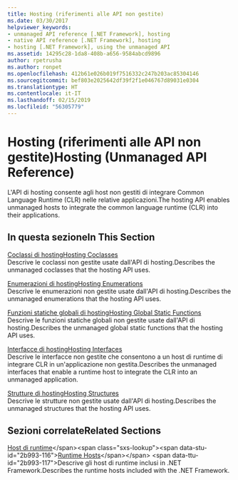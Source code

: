 ```yaml
---
title: Hosting (riferimenti alle API non gestite)
ms.date: 03/30/2017
helpviewer_keywords:
- unmanaged API reference [.NET Framework], hosting
- native API reference [.NET Framework], hosting
- hosting [.NET Framework], using the unmanaged API
ms.assetid: 14295c28-1da8-408b-a656-9584abcd9896
author: rpetrusha
ms.author: ronpet
ms.openlocfilehash: 412b61e026b019f7516332c247b203ac85304146
ms.sourcegitcommit: bef803e2025642df39f2f1e046767d89031e0304
ms.translationtype: HT
ms.contentlocale: it-IT
ms.lasthandoff: 02/15/2019
ms.locfileid: "56305779"
---
```

# <a name="hosting-unmanaged-api-reference"></a><span data-ttu-id="2b993-102">Hosting (riferimenti alle API non gestite)</span><span class="sxs-lookup"><span data-stu-id="2b993-102">Hosting (Unmanaged API Reference)</span></span>
<span data-ttu-id="2b993-103">L'API di hosting consente agli host non gestiti di integrare Common Language Runtime (CLR) nelle relative applicazioni.</span><span class="sxs-lookup"><span data-stu-id="2b993-103">The hosting API enables unmanaged hosts to integrate the common language runtime (CLR) into their applications.</span></span>  
  
## <a name="in-this-section"></a><span data-ttu-id="2b993-104">In questa sezione</span><span class="sxs-lookup"><span data-stu-id="2b993-104">In This Section</span></span>  
 [<span data-ttu-id="2b993-105">Coclassi di hosting</span><span class="sxs-lookup"><span data-stu-id="2b993-105">Hosting Coclasses</span></span>](../../../../docs/framework/unmanaged-api/hosting/hosting-coclasses.md)  
 <span data-ttu-id="2b993-106">Descrive le coclassi non gestite usate dall'API di hosting.</span><span class="sxs-lookup"><span data-stu-id="2b993-106">Describes the unmanaged coclasses that the hosting API uses.</span></span>  
  
 [<span data-ttu-id="2b993-107">Enumerazioni di hosting</span><span class="sxs-lookup"><span data-stu-id="2b993-107">Hosting Enumerations</span></span>](../../../../docs/framework/unmanaged-api/hosting/hosting-enumerations.md)  
 <span data-ttu-id="2b993-108">Descrive le enumerazioni non gestite usate dall'API di hosting.</span><span class="sxs-lookup"><span data-stu-id="2b993-108">Describes the unmanaged enumerations that the hosting API uses.</span></span>  
  
 [<span data-ttu-id="2b993-109">Funzioni statiche globali di hosting</span><span class="sxs-lookup"><span data-stu-id="2b993-109">Hosting Global Static Functions</span></span>](../../../../docs/framework/unmanaged-api/hosting/hosting-global-static-functions.md)  
 <span data-ttu-id="2b993-110">Descrive le funzioni statiche globali non gestite usate dall'API di hosting.</span><span class="sxs-lookup"><span data-stu-id="2b993-110">Describes the unmanaged global static functions that the hosting API uses.</span></span>  
  
 [<span data-ttu-id="2b993-111">Interfacce di hosting</span><span class="sxs-lookup"><span data-stu-id="2b993-111">Hosting Interfaces</span></span>](../../../../docs/framework/unmanaged-api/hosting/hosting-interfaces.md)  
 <span data-ttu-id="2b993-112">Descrive le interfacce non gestite che consentono a un host di runtime di integrare CLR in un'applicazione non gestita.</span><span class="sxs-lookup"><span data-stu-id="2b993-112">Describes the unmanaged interfaces that enable a runtime host to integrate the CLR into an unmanaged application.</span></span>  
  
 [<span data-ttu-id="2b993-113">Strutture di hosting</span><span class="sxs-lookup"><span data-stu-id="2b993-113">Hosting Structures</span></span>](../../../../docs/framework/unmanaged-api/hosting/hosting-structures.md)  
 <span data-ttu-id="2b993-114">Descrive le strutture non gestite usate dall'API di hosting.</span><span class="sxs-lookup"><span data-stu-id="2b993-114">Describes the unmanaged structures that the hosting API uses.</span></span>  
  
## <a name="related-sections"></a><span data-ttu-id="2b993-115">Sezioni correlate</span><span class="sxs-lookup"><span data-stu-id="2b993-115">Related Sections</span></span>  
 <span data-ttu-id="2b993-116">[Host di runtime](https://docs.microsoft.com/previous-versions/dotnet/netframework-4.0/a51xd4ze(v=vs.100))</span><span class="sxs-lookup"><span data-stu-id="2b993-116">[Runtime Hosts](https://docs.microsoft.com/previous-versions/dotnet/netframework-4.0/a51xd4ze(v=vs.100))</span></span>  
 <span data-ttu-id="2b993-117">Descrive gli host di runtime inclusi in .NET Framework.</span><span class="sxs-lookup"><span data-stu-id="2b993-117">Describes the runtime hosts included with the .NET Framework.</span></span>
